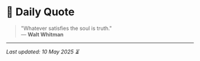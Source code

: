 # 📜 Daily Quote

> "Whatever satisfies the soul is truth."  
> — **Walt Whitman**

---

_Last updated: 10 May 2025 ⏳_
